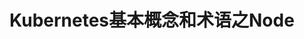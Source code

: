Kubernetes基本概念和术语之Node
================================================================================
